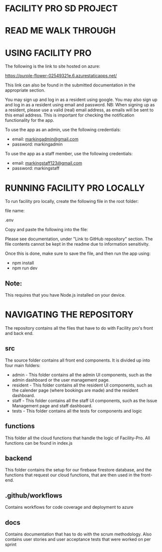 # FACILITY PRO SD PROJECT

# READ ME WALK THROUGH

# USING FACILITY PRO
The following is the link to site hosted on azure: 

https://purple-flower-02549321e.6.azurestaticapps.net/ 

This link can also be found in the submitted documentation in the appropriate section.

You may sign up and log in as a resident using google. You may also sign up and log in as a resident using email and password. NB: When signing up as a resident, please use a valid (real) email address, as emails will be sent to this email address. This is important for checking the notification functionality for the app. 

To use the app as an admin, use the following credentials:
- email: markingadmin@gmail.com
- password: markingadmin
  
To use the app as a staff member, use the following credentials:
- email: markingstaff123@gmail.com
- password: markingstaff

# RUNNING FACILITY PRO LOCALLY

To run facility pro locally, create the following file in the root folder:

file name: 

.env

Copy and paste the following into the file: 

Please see documentation, under "Link to GitHub repository" section. The file contents cannot be kept in the readme due to information sensitivity.


Once this is done, make sure to save the file, and then run the app using:

- npm install
- npm run dev

## Note: 
This requires that you have Node.js installed on your device.


# NAVIGATING THE REPOSITORY
 The repository contains all the files that have to do with Facility pro's front and back end.

## src
 The source folder contains all front end components. It is divided up into four main folders:
- admin - This folder contains all the admin UI components, such as the admin dashboard or the user management page.
- resident - This folder contains all the resident UI components, such as the calender page (where bookings are made) and the resident dashboard.
- staff - This folder contains all the staff UI components, such as the Issue Management page and staff dashboard.
- tests - This folder contains all the tests for components and logic

## functions
 This folder all the cloud functions that handle the logic of Facility-Pro. All functions can be found in index.js

## backend
 This folder contains the setup for our firebase firestore database, and the functions that request our cloud functions, that are then used in the front-end.

## .github/workflows
 Contains workflows for code coverage and deployment to azure

## docs
 Contains documentation that has to do with the scrum methodology. Also contains user stories and user acceptance tests that were worked on per sprint



